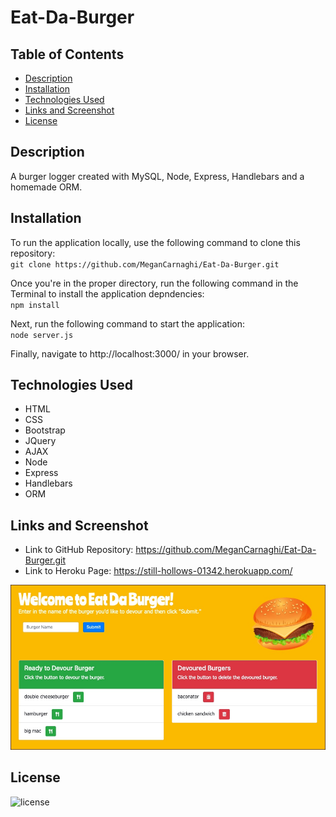 # Eat-Da-Burger

## Table of Contents
* [Description](#description)
* [Installation](#installation)
* [Technologies Used](#technologies-used)
* [Links and Screenshot](#links-and-screenshot)
* [License](#license)

## Description
A burger logger created with MySQL, Node, Express, Handlebars and a homemade ORM.

## Installation
To run the application locally, use the following command to clone this repository:    
`git clone https://github.com/MeganCarnaghi/Eat-Da-Burger.git`  

Once you're in the proper directory, run the following command in the Terminal to install the application depndencies:    
`npm install`  

Next, run the following command to start the application:    
`node server.js`  

Finally, navigate to http://localhost:3000/ in your browser.

## Technologies Used
* HTML
* CSS
* Bootstrap
* JQuery
* AJAX
* Node
* Express
* Handlebars
* ORM

## Links and Screenshot
* Link to GitHub Repository: https://github.com/MeganCarnaghi/Eat-Da-Burger.git
* Link to Heroku Page: https://still-hollows-01342.herokuapp.com/

![screenshot](public/assets/screenshot/screenshot.jpg)

## License

![license](https://img.shields.io/badge/License-MIT-success)

